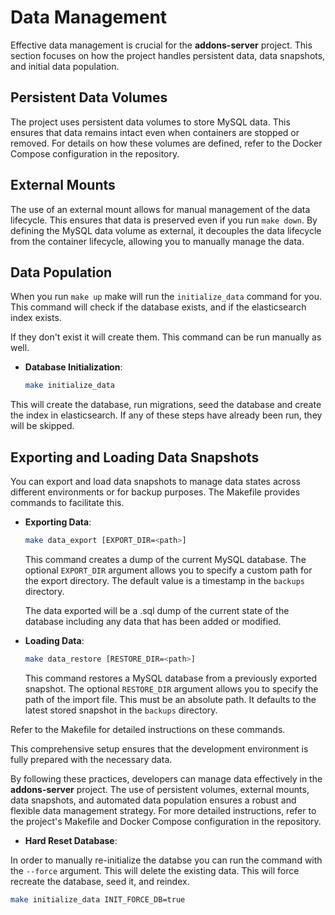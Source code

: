 # Data Management

Effective data management is crucial for the **addons-server** project. This section focuses on how the project handles persistent data, data snapshots, and initial data population.

## Persistent Data Volumes

The project uses persistent data volumes to store MySQL data. This ensures that data remains intact even when containers are stopped or removed. For details on how these volumes are defined, refer to the Docker Compose configuration in the repository.

## External Mounts

The use of an external mount allows for manual management of the data lifecycle. This ensures that data is preserved even if you run `make down`. By defining the MySQL data volume as external, it decouples the data lifecycle from the container lifecycle, allowing you to manually manage the data.

## Data Population

When you run `make up` make will run the `initialize_data` command for you. This command will check if the database exists, and if the elasticsearch index exists.

If they don't exist it will create them. This command can be run manually as well.

- **Database Initialization**:

  ```sh
  make initialize_data
  ```

This will create the database, run migrations, seed the database and create the index in elasticsearch.
If any of these steps have already been run, they will be skipped.

## Exporting and Loading Data Snapshots

You can export and load data snapshots to manage data states across different environments or for backup purposes. The Makefile provides commands to facilitate this.

- **Exporting Data**:

  ```sh
  make data_export [EXPORT_DIR=<path>]
  ```

  This command creates a dump of the current MySQL database. The optional `EXPORT_DIR` argument allows you to specify a custom path for the export directory.
  The default value is a timestamp in the `backups` directory.

  The data exported will be a .sql dump of the current state of the database including any data that has been added or modified.

- **Loading Data**:

  ```sh
  make data_restore [RESTORE_DIR=<path>]
  ```

  This command restores a MySQL database from a previously exported snapshot. The optional `RESTORE_DIR` argument allows you to specify the path of the import file.
  This must be an absolute path. It defaults to the latest stored snapshot in the `backups` directory.

Refer to the Makefile for detailed instructions on these commands.

This comprehensive setup ensures that the development environment is fully prepared with the necessary data.

By following these practices, developers can manage data effectively in the **addons-server** project. The use of persistent volumes, external mounts, data snapshots, and automated data population ensures a robust and flexible data management strategy. For more detailed instructions, refer to the project's Makefile and Docker Compose configuration in the repository.

- **Hard Reset Database**:

In order to manually re-initialize the databse you can run the command with the `--force` argument. This will delete the existing data. This will force recreate the database, seed it, and reindex.

```bash
make initialize_data INIT_FORCE_DB=true
```
